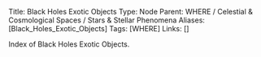 Title: Black Holes Exotic Objects
Type: Node
Parent: WHERE / Celestial & Cosmological Spaces / Stars & Stellar Phenomena
Aliases: [Black_Holes_Exotic_Objects]
Tags: [WHERE]
Links: []

Index of Black Holes Exotic Objects.
